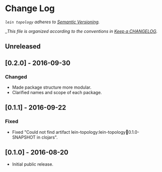 # Change Log

_`lein topology` adheres to [Semantic Versioning](http://semver.org)._

__This file is organized according to the conventions in [Keep a CHANGELOG](http://keepachangelog.com)._

## Unreleased



## [0.2.0] - 2016-09-30

### Changed

- Made package structure more modular.
- Clarified names and scope of each package.

## [0.1.1] - 2016-09-22

### Fixed

- Fixed "Could not find artifact lein-topology:lein-topology:jar:0.1.0-SNAPSHOT in clojars".

## [0.1.0] - 2016-08-20

- Initial public release.
